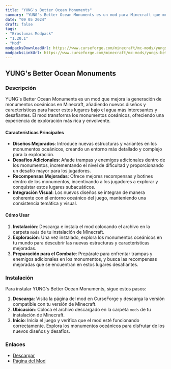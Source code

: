 ```yaml
---
title: "YUNG's Better Ocean Monuments"
summary: "YUNG's Better Ocean Monuments es un mod para Minecraft que mejora la generación de monumentos oceánicos, introduciendo nuevos diseños y características que enriquecen la exploración y el desafío de estos misteriosos lugares bajo el agua."
date: "09 05 2024"
draft: false
tags:
- "Broslunas Modpack"
- "1.20.1"
- "Mod"
modpacksDownloadUrl: https://www.curseforge.com/minecraft/mc-mods/yungs-better-ocean-monuments/files/all?page=1&pageSize=20&version=1.20.1&gameVersionTypeId=1
modpacksLinkUrl: https://www.curseforge.com/minecraft/mc-mods/yungs-better-ocean-monuments
---
```


## YUNG's Better Ocean Monuments

### Descripción

YUNG's Better Ocean Monuments es un mod que mejora la generación de monumentos oceánicos en Minecraft, añadiendo nuevos diseños y características para hacer estos lugares bajo el agua más interesantes y desafiantes. El mod transforma los monumentos oceánicos, ofreciendo una experiencia de exploración más rica y envolvente.

#### Características Principales

- **Diseños Mejorados**: Introduce nuevas estructuras y variantes en los monumentos oceánicos, creando un entorno más detallado y complejo para la exploración.
- **Desafíos Adicionales**: Añade trampas y enemigos adicionales dentro de los monumentos, incrementando el nivel de dificultad y proporcionando un desafío mayor para los jugadores.
- **Recompensas Mejoradas**: Ofrece mejores recompensas y botines dentro de los monumentos, incentivando a los jugadores a explorar y conquistar estos lugares subacuáticos.
- **Integración Visual**: Los nuevos diseños se integran de manera coherente con el entorno oceánico del juego, manteniendo una consistencia temática y visual.

#### Cómo Usar

1. **Instalación**: Descarga e instala el mod colocando el archivo en la carpeta `mods` de tu instalación de Minecraft.
2. **Exploración**: Una vez instalado, explora los monumentos oceánicos en tu mundo para descubrir las nuevas estructuras y características mejoradas.
3. **Preparación para el Combate**: Prepárate para enfrentar trampas y enemigos adicionales en los monumentos, y busca las recompensas mejoradas que se encuentran en estos lugares desafiantes.

### Instalación

Para instalar YUNG's Better Ocean Monuments, sigue estos pasos:

1. **Descarga**: Visita la página del mod en CurseForge y descarga la versión compatible con tu versión de Minecraft.
2. **Ubicación**: Coloca el archivo descargado en la carpeta `mods` de tu instalación de Minecraft.
3. **Inicio**: Inicia el juego y verifica que el mod esté funcionando correctamente. Explora los monumentos oceánicos para disfrutar de los nuevos diseños y desafíos.

### Enlaces

- [Descargar](https://www.curseforge.com/minecraft/mc-mods/yungs-better-ocean-monuments/files/all?page=1&pageSize=20&version=1.20.1&gameVersionTypeId=1)
- [Página del Mod](https://www.curseforge.com/minecraft/mc-mods/yungs-better-ocean-monuments)
